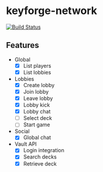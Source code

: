 # keyforge-network

[![Build Status](https://dev.azure.com/TeamNeutronShark/keyforge-network/_apis/build/status/team-neutron-shark.keyforge-network?branchName=master)](https://dev.azure.com/TeamNeutronShark/keyforge-network/_build/latest?definitionId=5&branchName=master)

## Features

* Global
  - [x] List players
  - [x] List lobbies
* Lobbies
  - [x] Create lobby
  - [x] Join lobby
  - [x] Leave lobby
  - [x] Lobby kick
  - [x] Lobby chat
  - [ ] Select deck
  - [ ] Start game
* Social
  - [x] Global chat
* Vault API
  - [x] Login integration
  - [x] Search decks
  - [x] Retrieve deck
